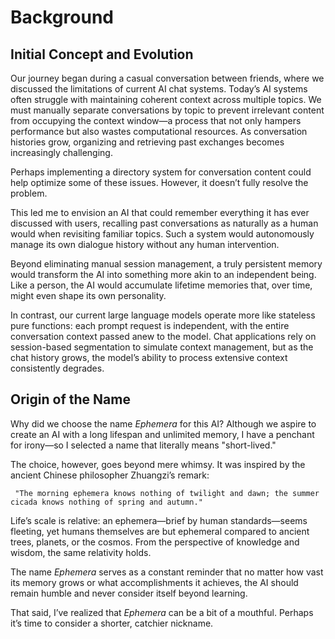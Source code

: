 # Background

## Initial Concept and Evolution
Our journey began during a casual conversation between friends, where we discussed the limitations of current AI chat systems. Today’s AI systems often struggle with maintaining coherent context across multiple topics. We must manually separate conversations by topic to prevent irrelevant content from occupying the context window—a process that not only hampers performance but also wastes computational resources. As conversation histories grow, organizing and retrieving past exchanges becomes increasingly challenging.

Perhaps implementing a directory system for conversation content could help optimize some of these issues. However, it doesn’t fully resolve the problem.

This led me to envision an AI that could remember everything it has ever discussed with users, recalling past conversations as naturally as a human would when revisiting familiar topics. Such a system would autonomously manage its own dialogue history without any human intervention.

Beyond eliminating manual session management, a truly persistent memory would transform the AI into something more akin to an independent being. Like a person, the AI would accumulate lifetime memories that, over time, might even shape its own personality.

In contrast, our current large language models operate more like stateless pure functions: each prompt request is independent, with the entire conversation context passed anew to the model. Chat applications rely on session-based segmentation to simulate context management, but as the chat history grows, the model’s ability to process extensive context consistently degrades.

## Origin of the Name
Why did we choose the name *Ephemera* for this AI? Although we aspire to create an AI with a long lifespan and unlimited memory, I have a penchant for irony—so I selected a name that literally means "short-lived."

The choice, however, goes beyond mere whimsy. It was inspired by the ancient Chinese philosopher Zhuangzi’s remark:
```
 "The morning ephemera knows nothing of twilight and dawn; the summer cicada knows nothing of spring and autumn." 
```
Life’s scale is relative: an ephemera—brief by human standards—seems fleeting, yet humans themselves are but ephemeral compared to ancient trees, planets, or the cosmos. From the perspective of knowledge and wisdom, the same relativity holds.

The name *Ephemera* serves as a constant reminder that no matter how vast its memory grows or what accomplishments it achieves, the AI should remain humble and never consider itself beyond learning.

That said, I’ve realized that *Ephemera* can be a bit of a mouthful. Perhaps it’s time to consider a shorter, catchier nickname.